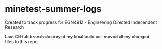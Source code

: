 # minetest-summer-logs
Created to track progress for EGN4912 - Engineering Directed Independent Research

Last GitHub branch destroyed my local build so I moved all my changed files to this repo.
